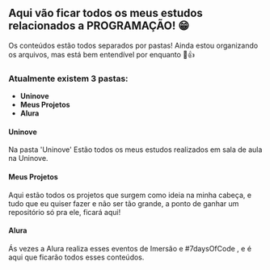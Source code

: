 ## Aqui vão ficar todos os meus estudos relacionados a PROGRAMAÇÃO! 😁

Os conteúdos estão todos separados por pastas!
Ainda estou organizando os arquivos, mas está bem entendível por enquanto 🤠👍

### Atualmente existem 3 pastas:
- **Uninove**
- **Meus Projetos**
- **Alura**

#### Uninove
Na pasta 'Uninove' Estão todos os meus estudos realizados em sala de aula na Uninove.

#### Meus Projetos
Aqui estão todos os projetos que surgem como ideia na minha cabeça, e tudo que eu quiser fazer e não ser tão grande, a ponto de ganhar um repositório só pra ele, ficará aqui!

#### Alura
Ás vezes a Alura realiza esses eventos de Imersão e #7daysOfCode , e é aqui que ficarão todos esses conteúdos.